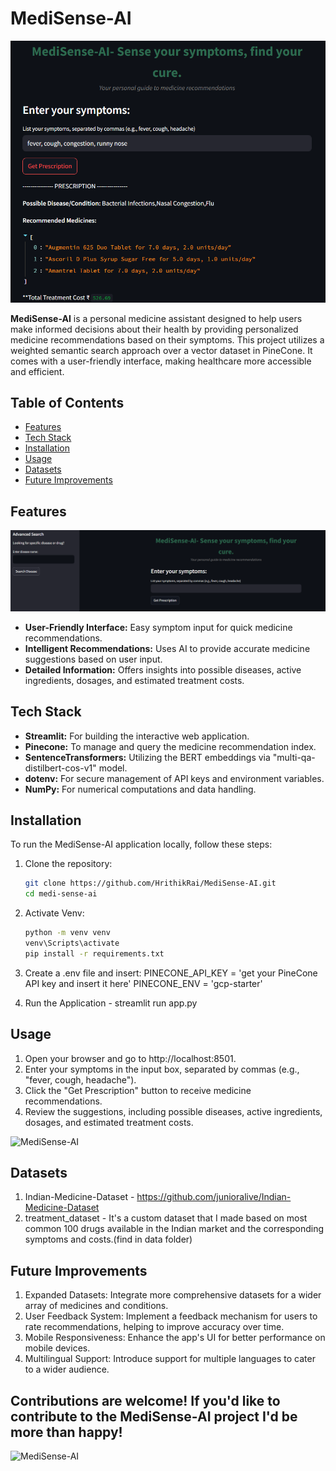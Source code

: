 # MediSense-AI

![MediSense-AI](misc/main_project.png)

**MediSense-AI** is a personal medicine assistant designed to help users make informed decisions about their health by providing personalized medicine recommendations based on their symptoms. This project utilizes a weighted semantic search approach over a vector dataset in PineCone. It comes with a user-friendly interface, making healthcare more accessible and efficient.

## Table of Contents

- [Features](#features)
- [Tech Stack](#tech-stack)
- [Installation](#installation)
- [Usage](#usage)
- [Datasets](#datasets)
- [Future Improvements](#future-improvements)

## Features

![MediSense-AI](misc/project_ss0.png)


- **User-Friendly Interface:** Easy symptom input for quick medicine recommendations.
- **Intelligent Recommendations:** Uses AI to provide accurate medicine suggestions based on user input.
- **Detailed Information:** Offers insights into possible diseases, active ingredients, dosages, and estimated treatment costs.

## Tech Stack

- **Streamlit:** For building the interactive web application.
- **Pinecone:** To manage and query the medicine recommendation index.
- **SentenceTransformers:** Utilizing the BERT embeddings via "multi-qa-distilbert-cos-v1" model.
- **dotenv:** For secure management of API keys and environment variables.
- **NumPy:** For numerical computations and data handling.

## Installation

To run the MediSense-AI application locally, follow these steps:

1. Clone the repository:
   ```bash
   git clone https://github.com/HrithikRai/MediSense-AI.git
   cd medi-sense-ai
   
2. Activate Venv:
   ```bash
   python -m venv venv
   venv\Scripts\activate
   pip install -r requirements.txt

3. Create a .env file and insert:
   PINECONE_API_KEY = 'get your PineCone API key and insert it here'
   PINECONE_ENV = 'gcp-starter'

4. Run the Application - streamlit run app.py

## Usage
1. Open your browser and go to http://localhost:8501.
2. Enter your symptoms in the input box, separated by commas (e.g., "fever, cough, headache").
3. Click the "Get Prescription" button to receive medicine recommendations.
4. Review the suggestions, including possible diseases, active ingredients, dosages, and estimated treatment costs.

![MediSense-AI](misc/project_ss2.png)

   
## Datasets
1. Indian-Medicine-Dataset - https://github.com/junioralive/Indian-Medicine-Dataset
2. treatment_dataset - It's a custom dataset that I made based on most common 100 drugs available in the Indian market and the corresponding symptoms and costs.(find in data folder)
   
## Future Improvements
1. Expanded Datasets: Integrate more comprehensive datasets for a wider array of medicines and conditions.
2. User Feedback System: Implement a feedback mechanism for users to rate recommendations, helping to improve accuracy over time.
3. Mobile Responsiveness: Enhance the app's UI for better performance on mobile devices.
4. Multilingual Support: Introduce support for multiple languages to cater to a wider audience.

## Contributions are welcome! If you'd like to contribute to the MediSense-AI project I'd be more than happy!
![MediSense-AI](misc/ambulance.gif)

